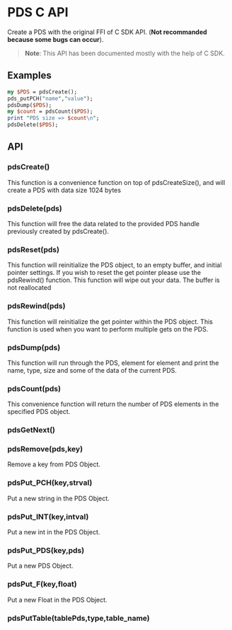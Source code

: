 # PDS C API

Create a PDS with the original FFI of C SDK API. (**Not recommanded because some bugs can occur**).

> **Note**: This API has been documented mostly with the help of C SDK.

## Examples 

```perl
my $PDS = pdsCreate();
pds_putPCH("name","value");
pdsDump($PDS);
my $count = pdsCount($PDS);
print "PDS size => $count\n";
pdsDelete($PDS);
```

## API

### pdsCreate()

This function is a convenience function on top of pdsCreateSize(), and will create a PDS with data size 1024
bytes

### pdsDelete(pds)

This function will free the data related to the provided PDS handle previously created by pdsCreate().

### pdsReset(pds) 

This function will reinitialize the PDS object, to an empty buffer, and initial pointer settings. If you wish to reset
the get pointer please use the pdsRewind() function. This function will wipe out your data. The buffer is not
reallocated

### pdsRewind(pds)

This function will reinitialize the get pointer within the PDS object. This function is used when you want to
perform multiple gets on the PDS.

### pdsDump(pds)

This function will run through the PDS, element for element and print the name, type, size and some of the data
of the current PDS.

### pdsCount(pds)

This convenience function will return the number of PDS elements in the specified PDS object.

### pdsGetNext()

### pdsRemove(pds,key)

Remove a key from PDS Object.

### pdsPut_PCH(key,strval)

Put a new string in the PDS Object.

### pdsPut_INT(key,intval)

Put a new int in the PDS Object.

### pdsPut_PDS(key,pds)

Put a new PDS Object.

### pdsPut_F(key,float)

Put a new Float in the PDS Object.

### pdsPutTable(tablePds,type,table_name)
